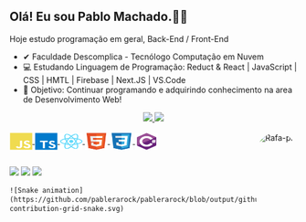 ## Olá! Eu sou Pablo Machado.👨‍⚖️

Hoje estudo programação em geral, Back-End / Front-End

- ✔ Faculdade Descomplica - Tecnólogo Computação em Nuvem
- 💻 Estudando Linguagem de Programação: Reduct & React | JavaScript | CSS | HMTL | Firebase | Next.JS | VS.Code
- 🎯 Objetivo: Continuar programando e adquirindo conhecimento na area de Desenvolvimento Web!



<div align="center">
  <a href="https://github.com/pablerarock">
  <img height="180em" src="https://github-readme-stats.vercel.app/api?username=pablerarock&show_icons=true&theme=dark&include_all_commits=true&count_private=true"/>
  <img height="180em" src="https://github-readme-stats.vercel.app/api/top-langs/?username=rafaballerini&layout=compact&langs_count=7&theme=dark"/>
</div>

<div style="display: inline_block"><br>
  
  <img align="center" alt="Pablo-Java" height="30" width="40" src="https://raw.githubusercontent.com/devicons/devicon/master/icons/javascript/javascript-plain.svg">
  <img align="center" alt="Pablo-TypeScript" height="30" width="40" src="https://raw.githubusercontent.com/devicons/devicon/master/icons/typescript/typescript-plain.svg">
  <img align="center" alt="Pablo-React" height="30" width="40" src="https://raw.githubusercontent.com/devicons/devicon/master/icons/react/react-original.svg">
  <img align="center" alt="Pablo-HMTL5" height="30" width="40" src="https://raw.githubusercontent.com/devicons/devicon/master/icons/html5/html5-original.svg">
  <img align="center" alt="Pablo-CSS3" height="30" width="40" src="https://raw.githubusercontent.com/devicons/devicon/master/icons/css3/css3-original.svg">
   <img align="center" alt="Pablo-Csharp" height="30" width="40" src="https://raw.githubusercontent.com/devicons/devicon/master/icons/csharp/csharp-original.svg">
  <img align="right" alt="Rafa-pic" height="150" style="border-radius:50px;" src="https://camo.githubusercontent.com/e4a569755580f96dce0e6d65bc761e0d9aef0fecae524ec73a1b0be60fc934fa/68747470733a2f2f7777772e6d79676f2e67652f75706c6f6164732f626c6f672f313538343032333739352e6a7067">
</div>
  
  ##
 
<div> 

  
  <a href="https://instagram.com/pablera_rock" target="_blank"><img src="https://img.shields.io/badge/-Instagram-%23E4405F?style=for-the-badge&logo=instagram&logoColor=white" target="_blank"></a>
  <a href = "mailto:pablodm22@gmail.com"><img src="https://img.shields.io/badge/-Gmail-%23333?style=for-the-badge&logo=gmail&logoColor=white" target="_blank"></a>
  <a href="https://www.linkedin.com/in/rafaella-ballerini-45875016a" target="_blank"><img src="https://img.shields.io/badge/-LinkedIn-%230077B5?style=for-the-badge&logo=linkedin&logoColor=white" target="_blank"></a> 
 
    ![Snake animation](https://github.com/pablerarock/pablerarock/blob/output/github-contribution-grid-snake.svg)
  
</div>
